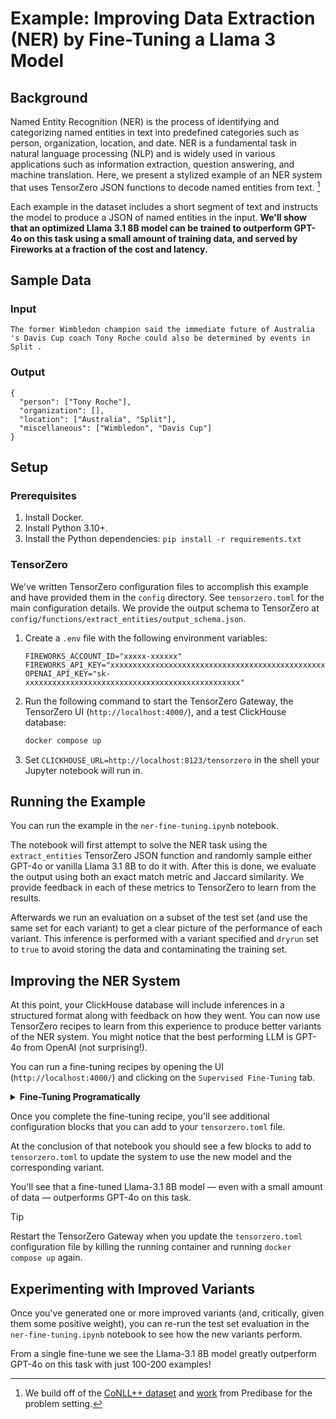# Example: Improving Data Extraction (NER) by Fine-Tuning a Llama 3 Model

## Background

Named Entity Recognition (NER) is the process of identifying and categorizing named entities in text into predefined categories such as person, organization, location, and date. NER is a fundamental task in natural language processing (NLP) and is widely used in various applications such as information extraction, question answering, and machine translation.
Here, we present a stylized example of an NER system that uses TensorZero JSON functions to decode named entities from text. [^1]

Each example in the dataset includes a short segment of text and instructs the model to produce a JSON of named entities in the input.
**We'll show that an optimized Llama 3.1 8B model can be trained to outperform GPT-4o on this task using a small amount of training data, and served by Fireworks at a fraction of the cost and latency.**

## Sample Data

### Input

```
The former Wimbledon champion said the immediate future of Australia 's Davis Cup coach Tony Roche could also be determined by events in Split .
```

### Output

```
{
  "person": ["Tony Roche"],
  "organization": [],
  "location": ["Australia", "Split"],
  "miscellaneous": ["Wimbledon", "Davis Cup"]
}
```

</details>

## Setup

### Prerequisites

1. Install Docker.
2. Install Python 3.10+.
3. Install the Python dependencies: `pip install -r requirements.txt`

### TensorZero

We've written TensorZero configuration files to accomplish this example and have provided them in the `config` directory.
See `tensorzero.toml` for the main configuration details.
We provide the output schema to TensorZero at `config/functions/extract_entities/output_schema.json`.

1. Create a `.env` file with the following environment variables:

   ```
   FIREWORKS_ACCOUNT_ID="xxxxx-xxxxxx"
   FIREWORKS_API_KEY="xxxxxxxxxxxxxxxxxxxxxxxxxxxxxxxxxxxxxxxxxxxxxxxx"
   OPENAI_API_KEY="sk-xxxxxxxxxxxxxxxxxxxxxxxxxxxxxxxxxxxxxxxxxxxxxxxx"
   ```

2. Run the following command to start the TensorZero Gateway, the TensorZero UI (`http://localhost:4000/`), and a test ClickHouse database:

   ```bash
   docker compose up
   ```

3. Set `CLICKHOUSE_URL=http://localhost:8123/tensorzero` in the shell your Jupyter notebook will run in.

## Running the Example

You can run the example in the `ner-fine-tuning.ipynb` notebook.

The notebook will first attempt to solve the NER task using the `extract_entities` TensorZero JSON function and randomly sample either GPT-4o or vanilla Llama 3.1 8B to do it with.
After this is done, we evaluate the output using both an exact match metric and Jaccard similarity.
We provide feedback in each of these metrics to TensorZero to learn from the results.

Afterwards we run an evaluation on a subset of the test set (and use the same set for each variant) to get a clear picture of the performance of each variant.
This inference is performed with a variant specified and `dryrun` set to `true` to avoid storing the data and contaminating the training set.

## Improving the NER System

At this point, your ClickHouse database will include inferences in a structured format along with feedback on how they went.
You can now use TensorZero recipes to learn from this experience to produce better variants of the NER system.
You might notice that the best performing LLM is GPT-4o from OpenAI (not surprising!).

You can run a fine-tuning recipes by opening the UI (`http://localhost:4000/`) and clicking on the `Supervised Fine-Tuning` tab.

<details>
<summary>
<b>Fine-Tuning Programatically</b>
</summary>

Alternatively, you can run a fine-tuning recipe programatically using the Jupyter notebook in `recipes/supervised_fine_tuning/metrics/fireworks/`.

</details>

Once you complete the fine-tuning recipe, you'll see additional configuration blocks that you can add to your `tensorzero.toml` file.

At the conclusion of that notebook you should see a few blocks to add to `tensorzero.toml` to update the system to use the new model and the corresponding variant.

You'll see that a fine-tuned Llama-3.1 8B model &mdash; even with a small amount of data &mdash; outperforms GPT-4o on this task.

> [!TIP]
>
> Restart the TensorZero Gateway when you update the `tensorzero.toml` configuration file by killing the running container and running `docker compose up` again.

## Experimenting with Improved Variants

Once you've generated one or more improved variants (and, critically, given them some positive weight), you can re-run the test set evaluation in the `ner-fine-tuning.ipynb` notebook to see how the new variants perform.

From a single fine-tune we see the Llama-3.1 8B model greatly outperform GPT-4o on this task with just 100-200 examples!

[^1]: We build off of the [CoNLL++ dataset](https://arxiv.org/abs/1909.01441v1) and [work](https://predibase.com/blog/lorax-outlines-better-json-extraction-with-structured-generation-and-lora) from Predibase for the problem setting.
